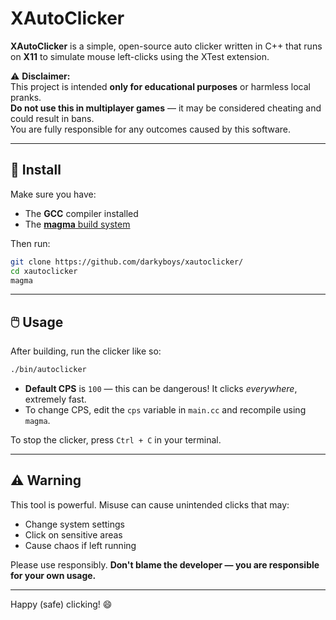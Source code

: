 # XAutoClicker

**XAutoClicker** is a simple, open-source auto clicker written in C++ that runs on **X11** to simulate mouse left-clicks using the XTest extension.

⚠️ **Disclaimer:**  
This project is intended **only for educational purposes** or harmless local pranks.  
**Do not use this in multiplayer games** — it may be considered cheating and could result in bans.  
You are fully responsible for any outcomes caused by this software.

---

## 🚀 Install

Make sure you have:
- The **GCC** compiler installed
- The [**magma** build system](https://github.com/darkyboys/magma)

Then run:

```bash
git clone https://github.com/darkyboys/xautoclicker/
cd xautoclicker
magma
````

---

## 🖱️ Usage

After building, run the clicker like so:

```bash
./bin/autoclicker
```

* **Default CPS** is `100` — this can be dangerous! It clicks *everywhere*, extremely fast.
* To change CPS, edit the `cps` variable in `main.cc` and recompile using `magma`.

To stop the clicker, press `Ctrl + C` in your terminal.

---

## ⚠️ Warning

This tool is powerful. Misuse can cause unintended clicks that may:

* Change system settings
* Click on sensitive areas
* Cause chaos if left running

Please use responsibly.
**Don't blame the developer — you are responsible for your own usage.**

---

Happy (safe) clicking! 😄
